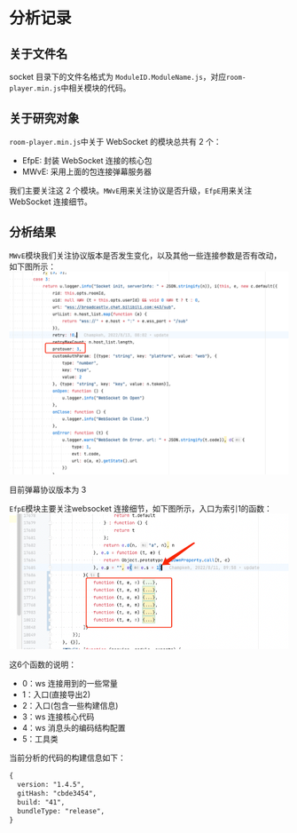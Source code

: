 # 分析记录

## 关于文件名

socket 目录下的文件名格式为 `ModuleID.ModuleName.js`，对应`room-player.min.js`中相关模块的代码。

## 关于研究对象

`room-player.min.js`中关于 WebSocket 的模块总共有 2 个：

- EfpE: 封装 WebSocket 连接的核心包
- MWvE: 采用上面的包连接弹幕服务器

我们主要关注这 2 个模块。`MWvE`用来关注协议是否升级，`EfpE`用来关注 WebSocket 连接细节。

## 分析结果

`MWvE`模块我们关注协议版本是否发生变化，以及其他一些连接参数是否有改动，如下图所示：
![img.png](img.png)

目前弹幕协议版本为 3

`EfpE`模块主要关注websocket 连接细节，如下图所示，入口为索引1的函数：
![img_1.png](img_1.png)

这6个函数的说明：

- 0：ws 连接用到的一些常量
- 1：入口(直接导出2)
- 2：入口(包含一些构建信息)
- 3：ws 连接核心代码
- 4：ws 消息头的编码结构配置
- 5：工具类

当前分析的代码的构建信息如下：
```json5
{
  version: "1.4.5", 
  gitHash: "cbde3454",
  build: "41",
  bundleType: "release",
}
```
